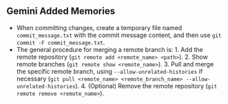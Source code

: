 ## Gemini Added Memories
- When committing changes, create a temporary file named `commit_message.txt` with the commit message content, and then use `git commit -F commit_message.txt`.
- The general procedure for merging a remote branch is: 1. Add the remote repository (`git remote add <remote_name> <path>`). 2. Show remote branches (`git remote show <remote_name>`). 3. Pull and merge the specific remote branch, using `--allow-unrelated-histories` if necessary (`git pull <remote_name> <remote_branch_name> --allow-unrelated-histories`). 4. (Optional) Remove the remote repository (`git remote remove <remote_name>`).